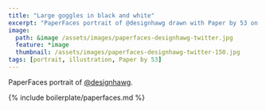 ```yaml
---
title: "Large goggles in black and white"
excerpt: "PaperFaces portrait of @designhawg drawn with Paper by 53 on an iPad."
image: 
  path: &image /assets/images/paperfaces-designhawg-twitter.jpg 
  feature: *image
  thumbnail: /assets/images/paperfaces-designhawg-twitter-150.jpg
tags: [portrait, illustration, Paper by 53]
---
```


PaperFaces portrait of [@designhawg](http://twitter.com/designhawg).

{% include boilerplate/paperfaces.md %}
